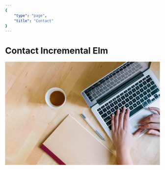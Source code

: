 ```yaml
---
{
    "type": "page",
    "title": "Contact"
}
---
```


# Contact Incremental Elm

![Contact Image](/images/contact.jpg)

<ContactButton />

